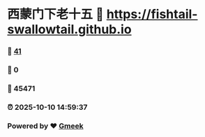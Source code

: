 # 西蒙门下老十五 :link: https://fishtail-swallowtail.github.io 
### :page_facing_up: [41](https://fishtail-swallowtail.github.io/tag.html) 
### :speech_balloon: 0 
### :hibiscus: 45471 
### :alarm_clock: 2025-10-10 14:59:37 
### Powered by :heart: [Gmeek](https://github.com/Meekdai/Gmeek)
